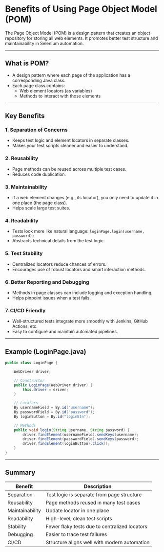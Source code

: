 # Benefits of Using Page Object Model (POM)

The Page Object Model (POM) is a design pattern that creates an object repository for storing all web elements. It promotes better test structure and maintainability in Selenium automation.

---

## What is POM?

- A design pattern where each page of the application has a corresponding Java class.
- Each page class contains:
  - Web element locators (as variables)
  - Methods to interact with those elements

---

## Key Benefits

### 1. Separation of Concerns
- Keeps test logic and element locators in separate classes.
- Makes your test scripts cleaner and easier to understand.

### 2. Reusability
- Page methods can be reused across multiple test cases.
- Reduces code duplication.

### 3. Maintainability
- If a web element changes (e.g., its locator), you only need to update it in one place (the page class).
- Helps scale large test suites.

### 4. Readability
- Tests look more like natural language: `loginPage.login(username, password);`
- Abstracts technical details from the test logic.

### 5. Test Stability
- Centralized locators reduce chances of errors.
- Encourages use of robust locators and smart interaction methods.

### 6. Better Reporting and Debugging
- Methods in page classes can include logging and exception handling.
- Helps pinpoint issues when a test fails.

### 7. CI/CD Friendly
- Well-structured tests integrate more smoothly with Jenkins, GitHub Actions, etc.
- Easy to configure and maintain automated pipelines.

---

## Example (LoginPage.java)

```java
public class LoginPage {

    WebDriver driver;

    // Constructor
    public LoginPage(WebDriver driver) {
        this.driver = driver;
    }

    // Locators
    By usernameField = By.id("username");
    By passwordField = By.id("password");
    By loginButton = By.id("loginBtn");

    // Methods
    public void login(String username, String password) {
        driver.findElement(usernameField).sendKeys(username);
        driver.findElement(passwordField).sendKeys(password);
        driver.findElement(loginButton).click();
    }
}
```

---

## Summary

| Benefit         | Description                                      |
|-----------------|--------------------------------------------------|
| Separation      | Test logic is separate from page structure       |
| Reusability     | Page methods reused in many test cases           |
| Maintainability | Update locator in one place                      |
| Readability     | High-level, clean test scripts                   |
| Stability       | Fewer flaky tests due to centralized locators    |
| Debugging       | Easier to trace test failures                    |
| CI/CD           | Structure aligns well with modern automation     |

